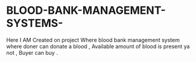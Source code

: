 # BLOOD-BANK-MANAGEMENT-SYSTEMS-
Here I AM Created on project Where blood bank management system where doner can donate a blood , Available amount of  blood is present ya not , Buyer can buy .
